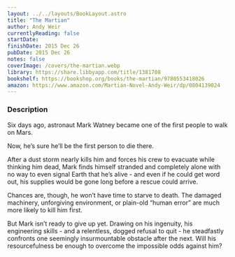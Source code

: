 ```yaml
---
layout: ../../layouts/BookLayout.astro
title: "The Martian"
author: Andy Weir
currentlyReading: false
startDate:
finishDate: 2015 Dec 26
pubDate: 2015 Dec 26
notes: false
coverImage: /covers/the-martian.webp
library: https://share.libbyapp.com/title/1381708
bookshelf: https://bookshop.org/books/the-martian/9780553418026
amazon: https://www.amazon.com/Martian-Novel-Andy-Weir/dp/0804139024
---
```


### Description
Six days ago, astronaut Mark Watney became one of the first people to walk on Mars.

Now, he’s sure he’ll be the first person to die there.

After a dust storm nearly kills him and forces his crew to evacuate while thinking him dead, Mark finds himself stranded and completely alone with no way to even signal Earth that he’s alive - and even if he could get word out, his supplies would be gone long before a rescue could arrive.

Chances are, though, he won’t have time to starve to death. The damaged machinery, unforgiving environment, or plain-old “human error” are much more likely to kill him first.

But Mark isn’t ready to give up yet. Drawing on his ingenuity, his engineering skills - and a relentless, dogged refusal to quit - he steadfastly confronts one seemingly insurmountable obstacle after the next. Will his resourcefulness be enough to overcome the impossible odds against him?

<!-- ### Notes & Highlights -->
